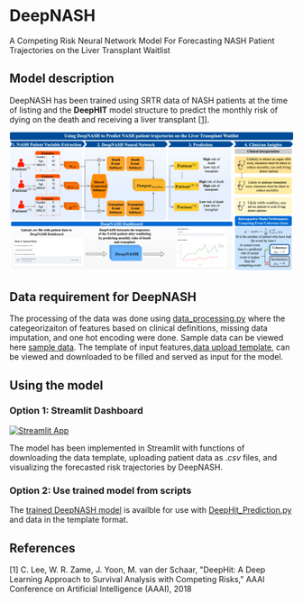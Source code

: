 # DeepNASH

A Competing Risk Neural Network Model For Forecasting NASH Patient Trajectories on the Liver Transplant Waitlist


## Model description 
DeepNASH has been trained using SRTR data of NASH patients at the time of listing and the **DeepHIT** model structure to predict the monthly risk of dying on the death and receiving a liver transplant [[1]](#1).

![DeepNASH](schematic.png)


## Data requirement for DeepNASH
The processing of the data was done using [data_processing.py](https://github.com/criticalml-uw/DeepNASH/blob/main/data/data_processing.py) where the categeorizaiton of features based on clinical definitions, missing data imputation, and one hot encoding were done. Sample data can be viewed here [sample data](https://github.com/criticalml-uw/DeepNASH/blob/main/data/sample_test_data.csv). The template of input features,[data upload template](https://github.com/criticalml-uw/DeepNASH/blob/main/data/test_data_template.csv), can be viewed and downloaded to be filled and served as input for the model. 

## Using the model 

### Option 1: Streamlit Dashboard 
[![Streamlit App](https://static.streamlit.io/badges/streamlit_badge_black_white.svg)](https://deepnash.streamlit.app/)

The model has been implemented in Streamlit with functions of downloading the data template, uploading patient data as *.csv* files, and visualizing the forecasted risk trajectories by DeepNASH. 

### Option 2: Use trained model from scripts
The [trained DeepNASH model](https://github.com/criticalml-uw/DeepNASH/tree/main/model/model) is availble for use with [DeepHit_Prediction.py](https://github.com/criticalml-uw/DeepNASH/blob/main/DeepHit_Prediction.py) and data in the template format. 

## References
<a id="1">[1]</a> 
C. Lee, W. R. Zame, J. Yoon, M. van der Schaar, "DeepHit: A Deep Learning Approach to Survival Analysis with Competing Risks," AAAI Conference on Artificial Intelligence (AAAI), 2018

